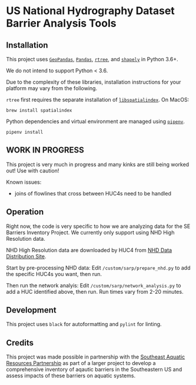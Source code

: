 # US National Hydrography Dataset Barrier Analysis Tools

## Installation

This project uses [`GeoPandas`](http://geopandas.org/), [`Pandas`](https://pandas.pydata.org/), [`rtree`](http://toblerity.org/rtree/), and [`shapely`](https://shapely.readthedocs.io/en/stable/) in Python 3.6+.

We do not intend to support Python < 3.6.

Due to the complexity of these libraries, installation instructions for your platform may vary from the following.

`rtree` first requires the separate installation of [`libspatialindex`](http://libspatialindex.github.io/).
On MacOS:

```
brew install spatialindex
```

Python dependencies and virtual environment are managed using [`pipenv`](https://pipenv.readthedocs.io/en/latest/).

```
pipenv install
```

## WORK IN PROGRESS

This project is very much in progress and many kinks are still being worked out! Use with caution!

Known issues:

-   joins of flowlines that cross between HUC4s need to be handled

## Operation

Right now, the code is very specific to how we are analyzing data for the SE Barriers Inventory Project. We currently only
support using NHD High Resolution data.

NHD High Resolution data are downloaded by HUC4 from [NHD Data Distribution Site](https://prd-tnm.s3.amazonaws.com/index.html?prefix=StagedProducts/Hydrography/NHDPlus/HU4/HighResolution/GDB/).

Start by pre-processing NHD data:
Edit `/custom/sarp/prepare_nhd.py` to add the specific HUC4s you want, then run.

Then run the network analyis:
Edit `/custom/sarp/network_analysis.py` to add a HUC identified above, then run.
Run times vary from 2-20 minutes.

## Development

This project uses `black` for autoformatting and `pylint` for linting.

## Credits

This project was made possible in partnership with the [Southeast Aquatic Resources Partnership](https://southeastaquatics.net) as part of a larger project to develop a comprehensive inventory of aqautic barriers in the Southeastern US and assess impacts of these barriers on aquatic systems.
